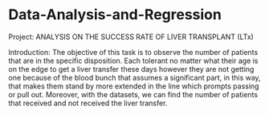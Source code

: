 # Data-Analysis-and-Regression

Project:
ANALYSIS ON THE SUCCESS RATE OF LIVER TRANSPLANT (LTx) 

Introduction:
The objective of this task is to observe the number of patients that are in the specific disposition. 
Each tolerant no matter what their age is on the edge to get a liver transfer these days however they are not getting one because of the blood bunch that assumes a significant part, in this way, that makes them stand by more extended in the line which prompts passing or pull out. 
Moreover, with the datasets, we can find the number of patients that received and not received the liver transfer. 

